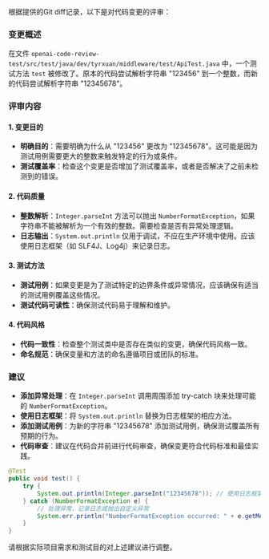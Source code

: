 根据提供的Git diff记录，以下是对代码变更的评审：

### 变更概述
在文件 `openai-code-review-test/src/test/java/dev/tyrxuan/middleware/test/ApiTest.java` 中，一个测试方法 `test` 被修改了。原本的代码尝试解析字符串 "123456" 到一个整数，而新的代码尝试解析字符串 "12345678"。

### 评审内容

#### 1. 变更目的
- **明确目的**：需要明确为什么从 "123456" 更改为 "12345678"。这可能是因为测试用例需要更大的整数来触发特定的行为或条件。
- **测试覆盖率**：检查这个变更是否增加了测试覆盖率，或者是否解决了之前未检测到的错误。

#### 2. 代码质量
- **整数解析**：`Integer.parseInt` 方法可以抛出 `NumberFormatException`，如果字符串不能被解析为一个有效的整数。需要检查是否有异常处理逻辑。
- **日志输出**：`System.out.println` 仅用于调试，不应在生产环境中使用。应该使用日志框架（如 SLF4J、Log4j）来记录日志。

#### 3. 测试方法
- **测试用例**：如果变更是为了测试特定的边界条件或异常情况，应该确保有适当的测试用例覆盖这些情况。
- **测试代码可读性**：确保测试代码易于理解和维护。

#### 4. 代码风格
- **代码一致性**：检查整个测试类中是否存在类似的变更，确保代码风格一致。
- **命名规范**：确保变量和方法的命名遵循项目或团队的标准。

### 建议
- **添加异常处理**：在 `Integer.parseInt` 调用周围添加 try-catch 块来处理可能的 `NumberFormatException`。
- **使用日志框架**：将 `System.out.println` 替换为日志框架的相应方法。
- **添加测试用例**：为新的字符串 "12345678" 添加测试用例，确保测试覆盖所有预期的行为。
- **代码审查**：建议在代码合并前进行代码审查，确保变更符合代码标准和最佳实践。

```java
@Test
public void test() {
    try {
        System.out.println(Integer.parseInt("12345678")); // 使用日志框架记录
    } catch (NumberFormatException e) {
        // 处理异常，记录日志或抛出自定义异常
        System.err.println("NumberFormatException occurred: " + e.getMessage());
    }
}
```

请根据实际项目需求和测试目的对上述建议进行调整。